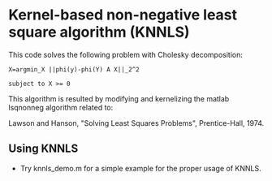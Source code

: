 # Kernel-based non-negative least square algorithm (KNNLS)

This code solves the following problem with Cholesky decomposition: 

`X=argmin_X ||phi(y)-phi(Y) A X||_2^2`

`subject to X >= 0`
   
 
 This algorithm is resulted by modifying and kernelizing the matlab lsqnonneg algorithm related to:
 
 Lawson and Hanson, "Solving Least Squares Problems", Prentice-Hall, 1974.

## Using KNNLS
- Try knnls_demo.m for a simple example for the proper usage of KNNLS.
